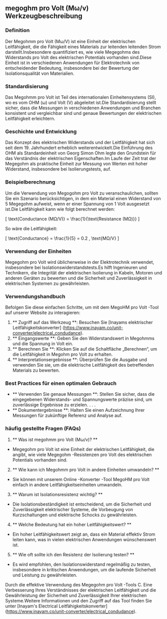 ## megoghm pro Volt (Mω/v) Werkzeugbeschreibung

### Definition
Der Megohmm pro Volt (Mω/V) ist eine Einheit der elektrischen Leitfähigkeit, die die Fähigkeit eines Materials zur leitenden leitenden Strom darstellt.Insbesondere quantifiziert es, wie viele Megegohms des Widerstands pro Volt des elektrischen Potentials vorhanden sind.Diese Einheit ist in verschiedenen Anwendungen für Elektrotechnik von entscheidender Bedeutung, insbesondere bei der Bewertung der Isolationsqualität von Materialien.

### Standardisierung
Das Megohmm pro Volt ist Teil des internationalen Einheitensystems (SI), wo es vom OHM (ω) und Volt (V) abgeleitet ist.Die Standardisierung stellt sicher, dass die Messungen in verschiedenen Anwendungen und Branchen konsistent und vergleichbar sind und genaue Bewertungen der elektrischen Leitfähigkeit erleichtern.

### Geschichte und Entwicklung
Das Konzept des elektrischen Widerstands und der Leitfähigkeit hat sich seit dem 19. Jahrhundert erheblich weiterentwickelt.Die Einführung des OHM als Standardeinheit von Georg Simon Ohm legte den Grundstein für das Verständnis der elektrischen Eigenschaften.Im Laufe der Zeit trat der Megegohm als praktische Einheit zur Messung von Werten mit hoher Widerstand, insbesondere bei Isolierungstests, auf.

### Beispielberechnung
Um die Verwendung von Megogohm pro Volt zu veranschaulichen, sollten Sie ein Szenario berücksichtigen, in dem ein Material einen Widerstand von 5 Megegohm aufweist, wenn er einer Spannung von 1 Volt ausgesetzt ist.Die Leitfähigkeit kann wie folgt berechnet werden:

\[ \text{Conductance (MΩ/V)} = \frac{1}{\text{Resistance (MΩ)}} \]

So wäre die Leitfähigkeit:

\[ \text{Conductance} = \frac{1}{5} = 0.2 \, \text{MΩ/V} \]

### Verwendung der Einheiten
Megegohm pro Volt wird üblicherweise in der Elektrotechnik verwendet, insbesondere bei Isolationswiderstandstests.Es hilft Ingenieuren und Technikern, die Integrität der elektrischen Isolierung in Kabeln, Motoren und anderen Geräten zu bewerten und die Sicherheit und Zuverlässigkeit in elektrischen Systemen zu gewährleisten.

### Verwendungshandbuch
Befolgen Sie diese einfachen Schritte, um mit dem MegoHM pro Volt -Tool auf unserer Website zu interagieren:

1. ** Zugriff auf das Werkzeug **: Besuchen Sie [Inayams elektrischer Leitfähigkeitskonverter] (https://www.inayam.co/unit-converter/electrical_condudance).
2. ** Eingangswerte **: Geben Sie den Widerstandswert in Megohmms und die Spannung in Volt ein.
3. ** Berechnen Sie **: Klicken Sie auf die Schaltfläche „Berechnen“, um die Leitfähigkeit in Megohm pro Volt zu erhalten.
4. ** Interpretationsergebnisse **: Überprüfen Sie die Ausgabe und verwenden Sie sie, um die elektrische Leitfähigkeit des betreffenden Materials zu bewerten.

### Best Practices für einen optimalen Gebrauch
- ** Verwenden Sie genaue Messungen **: Stellen Sie sicher, dass die eingegebenen Widerstands- und Spannungswerte präzise sind, um zuverlässige Ergebnisse zu erzielen.
.
.
.
- ** Dokumentergebnisse **: Halten Sie einen Aufzeichnung Ihrer Messungen für zukünftige Referenz und Analyse auf.

### häufig gestellte Fragen (FAQs)

1. ** Was ist megohmm pro Volt (Mω/v)? **
- Megegohm pro Volt ist eine Einheit der elektrischen Leitfähigkeit, die angibt, wie viele Megegohm -Resistenzen pro Volt des elektrischen Potentials vorhanden sind.

2. ** Wie kann ich Megohmm pro Volt in andere Einheiten umwandeln? **
- Sie können mit unserem Online -Konverter -Tool MegoHM pro Volt einfach in andere Leitfähigkeitseinheiten umwandeln.

3. ** Warum ist Isolationsresistenz wichtig? **
- Die Isolationsbeständigkeit ist entscheidend, um die Sicherheit und Zuverlässigkeit elektrischer Systeme, die Vorbeugung von Kurzschaltungen und elektrische Schocks zu gewährleisten.

4. ** Welche Bedeutung hat ein hoher Leitfähigkeitswert? **
- Ein hoher Leitfähigkeitswert zeigt an, dass ein Material effektiv Strom leiten kann, was in vielen elektrischen Anwendungen wünschenswert ist.

5. ** Wie oft sollte ich den Resistenz der Isolierung testen? **
- Es wird empfohlen, den Isolationswiderstand regelmäßig zu testen, insbesondere in kritischen Anwendungen, um die laufende Sicherheit und Leistung zu gewährleisten.

Durch die effektive Verwendung des Megegohm pro Volt -Tools C. Eine Verbesserung Ihres Verständnisses der elektrischen Leitfähigkeit und die Gewährleistung der Sicherheit und Zuverlässigkeit Ihrer elektrischen Systeme.Weitere Informationen und den Zugriff auf das Tool finden Sie unter [Inayam's Electrical Leitfähigkeitskonverter] (https://www.inayam.co/unit-converter/electrical_condudance).